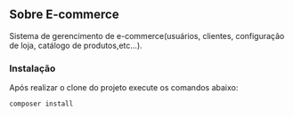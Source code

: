 ## Sobre E-commerce

Sistema de gerencimento de e-commerce(usuários, clientes, configuração de loja, catálogo de produtos,etc...).

### Instalação

Após realizar o clone do projeto execute os comandos abaixo:
~~~
composer install
~~~
